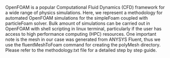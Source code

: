 OpenFOAM is a popular Computational Fluid Dynamics (CFD) framework for a wide range of physics simulations. Here, we represent a methodology for automated OpenFOAM simulations for the simpleFoam coupled with particleFoam solver. Bulk amount of simulations can be carried out in OpenFOAM with shell scripting in linux terminal, particularly if the user has access to high performance computing (HPC) resources. One important note is the mesh in our case was generated from ANYSYS Fluent, thus we use the fluentMeshToFoam command for creating the polyMesh directory. Please refer to the methodology.txt file for a detailed step by step guide.


